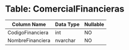 # Table: ComercialFinancieras

| Column Name | Data Type | Nullable |
|-------------|-----------|----------|
| CodigoFinanciera | int | NO |
| NombreFinanciera | nvarchar | NO |
